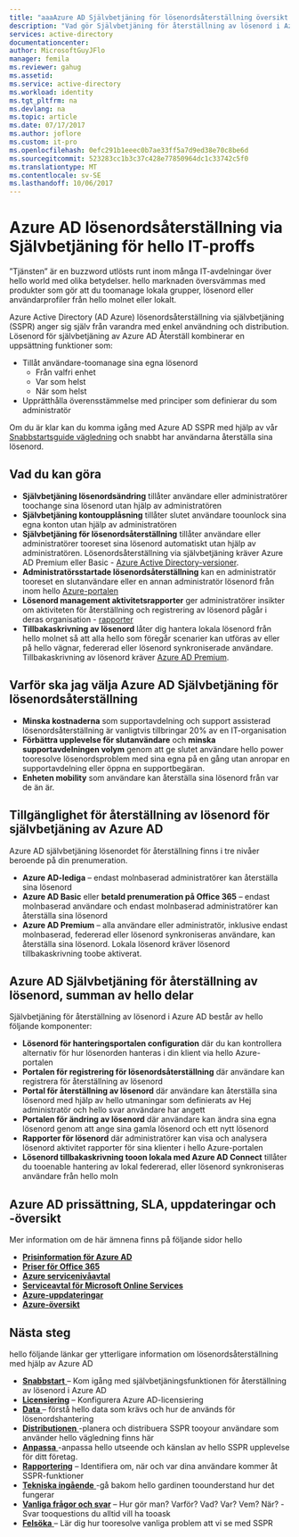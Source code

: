 ```yaml
---
title: "aaaAzure AD Självbetjäning för lösenordsåterställning översikt | Microsoft Docs"
description: "Vad gör Självbetjäning för återställning av lösenord i Azure AD för din organisation?"
services: active-directory
documentationcenter: 
author: MicrosoftGuyJFlo
manager: femila
ms.reviewer: gahug
ms.assetid: 
ms.service: active-directory
ms.workload: identity
ms.tgt_pltfrm: na
ms.devlang: na
ms.topic: article
ms.date: 07/17/2017
ms.author: joflore
ms.custom: it-pro
ms.openlocfilehash: 0efc291b1eeec0b7ae33ff5a7d9ed38e70c8be6d
ms.sourcegitcommit: 523283cc1b3c37c428e77850964dc1c33742c5f0
ms.translationtype: MT
ms.contentlocale: sv-SE
ms.lasthandoff: 10/06/2017
---
```

# <a name="azure-ad-self-service-password-reset-for-hello-it-professional"></a>Azure AD lösenordsåterställning via Självbetjäning för hello IT-proffs

”Tjänsten” är en buzzword utlösts runt inom många IT-avdelningar över hello world med olika betydelser. hello marknaden översvämmas med produkter som gör att du toomanage lokala grupper, lösenord eller användarprofiler från hello molnet eller lokalt.

Azure Active Directory (AD Azure) lösenordsåterställning via självbetjäning (SSPR) anger sig själv från varandra med enkel användning och distribution. Lösenord för självbetjäning av Azure AD Återställ kombinerar en uppsättning funktioner som:

* Tillåt användare-toomanage sina egna lösenord
  * Från valfri enhet
  * Var som helst
  * När som helst
* Upprätthålla överensstämmelse med principer som definierar du som administratör

Om du är klar kan du komma igång med Azure AD SSPR med hjälp av vår [Snabbstartsguide vägledning](active-directory-passwords-getting-started.md) och snabbt har användarna återställa sina lösenord.

## <a name="what-is-possible"></a>Vad du kan göra

* **Självbetjäning lösenordsändring** tillåter användare eller administratörer toochange sina lösenord utan hjälp av administratören
* **Självbetjäning kontoupplåsning** tillåter slutet användare toounlock sina egna konton utan hjälp av administratören
* **Självbetjäning för lösenordsåterställning** tillåter användare eller administratörer tooreset sina lösenord automatiskt utan hjälp av administratören. Lösenordsåterställning via självbetjäning kräver Azure AD Premium eller Basic - [Azure Active Directory-versioner](active-directory-editions.md).
* **Administratörsstartade lösenordsåterställning** kan en administratör tooreset en slutanvändare eller en annan administratör lösenord från inom hello [Azure-portalen](https://docs.microsoft.com/azure/azure-portal-overview)
* **Lösenord management aktivitetsrapporter** ger administratörer insikter om aktiviteten för återställning och registrering av lösenord pågår i deras organisation - [rapporter](active-directory-passwords-reporting.md)
* **Tillbakaskrivning av lösenord** låter dig hantera lokala lösenord från hello molnet så att alla hello som föregår scenarier kan utföras av eller på hello vägnar, federerad eller lösenord synkroniserade användare. Tillbakaskrivning av lösenord kräver [Azure AD Premium](active-directory-get-started-premium.md).

## <a name="why-choose-azure-ad-self-service-password-reset"></a>Varför ska jag välja Azure AD Självbetjäning för lösenordsåterställning

* **Minska kostnaderna** som supportavdelning och support assisterad lösenordsåterställning är vanligtvis tillbringar 20% av en IT-organisation
* **Förbättra upplevelse för slutanvändare** och **minska supportavdelningen volym** genom att ge slutet användare hello power tooresolve lösenordsproblem med sina egna på en gång utan anropar en supportavdelning eller öppna en supportbegäran.
* **Enheten mobility** som användare kan återställa sina lösenord från var de än är.

## <a name="azure-ad-self-service-password-reset-availability"></a>Tillgänglighet för återställning av lösenord för självbetjäning av Azure AD

Azure AD självbetjäning lösenordet för återställning finns i tre nivåer beroende på din prenumeration.

* **Azure AD-lediga** – endast molnbaserad administratörer kan återställa sina lösenord
* **Azure AD Basic** eller **betald prenumeration på Office 365** – endast molnbaserad användare och endast molnbaserad administratörer kan återställa sina lösenord
* **Azure AD Premium** – alla användare eller administratör, inklusive endast molnbaserad, federerad eller lösenord synkroniseras användare, kan återställa sina lösenord. Lokala lösenord kräver lösenord tillbakaskrivning toobe aktiverat.

## <a name="azure-ad-self-service-password-reset-a-sum-of-hello-parts"></a>Azure AD Självbetjäning för återställning av lösenord, summan av hello delar

Självbetjäning för återställning av lösenord i Azure AD består av hello följande komponenter:

* **Lösenord för hanteringsportalen configuration** där du kan kontrollera alternativ för hur lösenorden hanteras i din klient via hello Azure-portalen
* **Portalen för registrering för lösenordsåterställning** där användare kan registrera för återställning av lösenord
* **Portal för återställning av lösenord** där användare kan återställa sina lösenord med hjälp av hello utmaningar som definierats av Hej administratör och hello svar användare har angett
* **Portalen för ändring av lösenord** där användare kan ändra sina egna lösenord genom att ange sina gamla lösenord och ett nytt lösenord
* **Rapporter för lösenord** där administratörer kan visa och analysera lösenord aktivitet rapporter för sina klienter i hello Azure-portalen
* **Lösenord tillbakaskrivning tooon lokala med Azure AD Connect** tillåter du tooenable hantering av lokal federerad, eller lösenord synkroniseras användare från hello moln

## <a name="azure-ad-pricing-sla-updates-and-roadmap"></a>Azure AD prissättning, SLA, uppdateringar och -översikt

Mer information om de här ämnena finns på följande sidor hello

* [**Prisinformation för Azure AD**](https://azure.microsoft.com/pricing/details/active-directory/)
* [**Priser för Office 365**](https://products.office.com/compare-all-microsoft-office-products?tab=2)
* [**Azure servicenivåavtal**](https://azure.microsoft.com/support/legal/sla/)
* [**Serviceavtal för Microsoft Online Services**](http://go.microsoft.com/fwlink/?LinkID=272026&clcid=0x409)
* [**Azure-uppdateringar**](https://azure.microsoft.com/updates/)
* [**Azure-översikt**](https://www.microsoft.com/cloud-platform/roadmap-recently-available)

## <a name="next-steps"></a>Nästa steg

hello följande länkar ger ytterligare information om lösenordsåterställning med hjälp av Azure AD

* [**Snabbstart** ](active-directory-passwords-getting-started.md) – Kom igång med självbetjäningsfunktionen för återställning av lösenord i Azure AD 
* [**Licensiering**](active-directory-passwords-licensing.md) – Konfigurera Azure AD-licensiering
* [**Data** ](active-directory-passwords-data.md) – förstå hello data som krävs och hur de används för lösenordshantering
* [**Distributionen** ](active-directory-passwords-best-practices.md) -planera och distribuera SSPR tooyour användare som använder hello vägledning finns här
* [**Anpassa** ](active-directory-passwords-customize.md) -anpassa hello utseende och känslan av hello SSPR upplevelse för ditt företag.
* [**Rapportering**](active-directory-passwords-reporting.md) – Identifiera om, när och var dina användare kommer åt SSPR-funktioner
* [**Tekniska ingående** ](active-directory-passwords-how-it-works.md) -gå bakom hello gardinen toounderstand hur det fungerar
* [**Vanliga frågor och svar**](active-directory-passwords-faq.md) – Hur gör man? Varför? Vad? Var? Vem? När? -Svar tooquestions du alltid vill ha tooask
* [**Felsöka** ](active-directory-passwords-troubleshoot.md) – Lär dig hur tooresolve vanliga problem att vi se med SSPR

